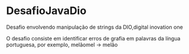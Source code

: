 # DesafioJavaDio
Desafio envolvendo manipulação de strings da DIO,digital inovation one


O desafio consiste em identificar erros de grafia em palavras da língua portuguesa, por exemplo, melãomel -> melão
